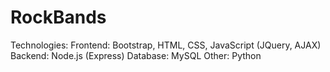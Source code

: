 # RockBands

Technologies:
Frontend: Bootstrap, HTML, CSS, JavaScript (JQuery, AJAX)
Backend: Node.js (Express) 
Database: MySQL
Other: Python
